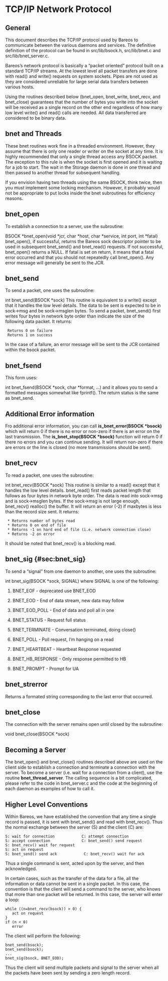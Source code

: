 TCP/IP Network Protocol
=======================

General
-------

This document describes the TCP/IP protocol used by Bareos to
communicate between the various daemons and services. The definitive
definition of the protocol can be found in src/lib/bsock.h,
src/lib/bnet.c and src/lib/bnet\_server.c.

Bareos’s network protocol is basically a “packet oriented” protocol
built on a standard TCP/IP streams. At the lowest level all packet
transfers are done with read() and write() requests on system sockets.
Pipes are not used as they are considered unreliable for large serial
data transfers between various hosts.

Using the routines described below (bnet\_open, bnet\_write, bnet\_recv,
and bnet\_close) guarantees that the number of bytes you write into the
socket will be received as a single record on the other end regardless
of how many low level write() and read() calls are needed. All data
transferred are considered to be binary data.

bnet and Threads
----------------

These bnet routines work fine in a threaded environment. However, they
assume that there is only one reader or writer on the socket at any
time. It is highly recommended that only a single thread access any
BSOCK packet. The exception to this rule is when the socket is first
opened and it is waiting for a job to start. The wait in the Storage
daemon is done in one thread and then passed to another thread for
subsequent handling.

If you envision having two threads using the same BSOCK, think twice,
then you must implement some locking mechanism. However, it probably
would not be appropriate to put locks inside the bnet subroutines for
efficiency reasons.

bnet\_open
----------

To establish a connection to a server, use the subroutine:

BSOCK \*bnet\_open(void \*jcr, char \*host, char \*service, int port,
int \*fatal) bnet\_open(), if successful, returns the Bareos sock
descriptor pointer to be used in subsequent bnet\_send() and
bnet\_read() requests. If not successful, bnet\_open() returns a NULL.
If fatal is set on return, it means that a fatal error occurred and that
you should not repeatedly call bnet\_open(). Any error message will
generally be sent to the JCR.

bnet\_send
----------

To send a packet, one uses the subroutine:

int bnet\_send(BSOCK \*sock) This routine is equivalent to a write()
except that it handles the low level details. The data to be sent is
expected to be in sock-<span>\></span>msg and be
sock-<span>\></span>msglen bytes. To send a packet, bnet\_send() first
writes four bytes in network byte order than indicate the size of the
following data packet. It returns:

     Returns 0 on failure
     Returns 1 on success

In the case of a failure, an error message will be sent to the JCR
contained within the bsock packet.

bnet\_fsend
-----------

This form uses:

int bnet\_fsend(BSOCK \*sock, char \*format, ...) and it allows you to
send a formatted messages somewhat like fprintf(). The return status is
the same as bnet\_send.

Additional Error information
----------------------------

Fro additional error information, you can call
<span>**is\_bnet\_error(BSOCK \*bsock)**</span> which will return 0 if
there is no error or non-zero if there is an error on the last
transmission. The <span>**is\_bnet\_stop(BSOCK \*bsock)**</span>
function will return 0 if there no errors and you can continue sending.
It will return non-zero if there are errors or the line is closed (no
more transmissions should be sent).

bnet\_recv
----------

To read a packet, one uses the subroutine:

int bnet\_recv(BSOCK \*sock) This routine is similar to a read() except
that it handles the low level details. bnet\_read() first reads packet
length that follows as four bytes in network byte order. The data is
read into sock-<span>\></span>msg and is sock-<span>\></span>msglen
bytes. If the sock-<span>\></span>msg is not large enough, bnet\_recv()
realloc() the buffer. It will return an error (-2) if maxbytes is less
than the record size sent. It returns:

     * Returns number of bytes read
     * Returns 0 on end of file
     * Returns -1 on hard end of file (i.e. network connection close)
     * Returns -2 on error

It should be noted that bnet\_recv() is a blocking read.

bnet\_sig {#sec:bnet_sig}
---------

To send a “signal” from one daemon to another, one uses the subroutine:

int bnet\_sig(BSOCK \*sock, SIGNAL) where SIGNAL is one of the
following:

1.  BNET\_EOF - deprecated use BNET\_EOD

2.  BNET\_EOD - End of data stream, new data may follow

3.  BNET\_EOD\_POLL - End of data and poll all in one

4.  BNET\_STATUS - Request full status

5.  BNET\_TERMINATE - Conversation terminated, doing close()

6.  BNET\_POLL - Poll request, I’m hanging on a read

7.  BNET\_HEARTBEAT - Heartbeat Response requested

8.  BNET\_HB\_RESPONSE - Only response permitted to HB

9.  BNET\_PROMPT - Prompt for UA

bnet\_strerror
--------------

Returns a formated string corresponding to the last error that occurred.

bnet\_close
-----------

The connection with the server remains open until closed by the
subroutine:

void bnet\_close(BSOCK \*sock)

Becoming a Server
-----------------

The bnet\_open() and bnet\_close() routines described above are used on
the client side to establish a connection and terminate a connection
with the server. To become a server (i.e. wait for a connection from a
client), use the routine <span>**bnet\_thread\_server**</span>. The
calling sequence is a bit complicated, please refer to the code in
bnet\_server.c and the code at the beginning of each daemon as examples
of how to call it.

Higher Level Conventions
------------------------

Within Bareos, we have established the convention that any time a single
record is passed, it is sent with bnet\_send() and read with
bnet\_recv(). Thus the normal exchange between the server (S) and the
client (C) are:

    S: wait for connection            C: attempt connection
    S: accept connection              C: bnet_send() send request
    S: bnet_recv() wait for request
    S: act on request
    S: bnet_send() send ack            C: bnet_recv() wait for ack

Thus a single command is sent, acted upon by the server, and then
acknowledged.

In certain cases, such as the transfer of the data for a file, all the
information or data cannot be sent in a single packet. In this case, the
convention is that the client will send a command to the server, who
knows that more than one packet will be returned. In this case, the
server will enter a loop:

    while ((n=bnet_recv(bsock)) > 0) {
       act on request
    }
    if (n < 0)
       error

The client will perform the following:

    bnet_send(bsock);
    bnet_send(bsock);
    ...
    bnet_sig(bsock, BNET_EOD);

Thus the client will send multiple packets and signal to the server when
all the packets have been sent by sending a zero length record.
